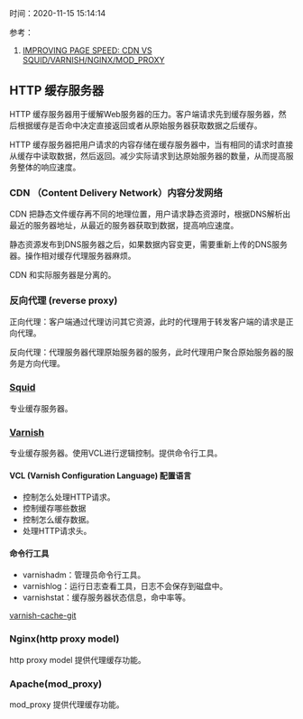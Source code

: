 时间：2020-11-15 15:14:14

参考：

1. [IMPROVING PAGE SPEED: CDN VS SQUID/VARNISH/NGINX/MOD_PROXY](https://blog.matthewskelton.net/2011/12/02/improving-page-speed-cdn-vs-squid-varnish-nginx/)

## HTTP 缓存服务器

HTTP 缓存服务器用于缓解Web服务器的压力。客户端请求先到缓存服务器，然后根据缓存是否命中决定直接返回或者从原始服务器获取数据之后缓存。

HTTP 缓存服务器把用户请求的内容存储在缓存服务器中，当有相同的请求时直接从缓存中读取数据，然后返回。减少实际请求到达原始服务器的数量，从而提高服务整体的响应速度。

### CDN （Content Delivery Network）内容分发网络

CDN 把静态文件缓存再不同的地理位置，用户请求静态资源时，根据DNS解析出最近的服务器地址，从最近的服务器获取到数据，提高响应速度。

静态资源发布到DNS服务器之后，如果数据内容变更，需要重新上传的DNS服务器。操作相对缓存代理服务器麻烦。

CDN 和实际服务器是分离的。

### 反向代理 (reverse proxy)

正向代理：客户端通过代理访问其它资源，此时的代理用于转发客户端的请求是正向代理。

反向代理：代理服务器代理原始服务器的服务，此时代理用户聚合原始服务器的服务是方向代理。

### [Squid](http://www.squid-cache.org/)

专业缓存服务器。

### [Varnish](https://varnish-cache.org/)

专业缓存服务器。使用VCL进行逻辑控制。提供命令行工具。

#### VCL (Varnish Configuration Language) 配置语言

* 控制怎么处理HTTP请求。
* 控制缓存哪些数据
* 控制怎么缓存数据。
* 处理HTTP请求头。

#### 命令行工具

* varnishadm：管理员命令行工具。
* varnishlog：运行日志查看工具，日志不会保存到磁盘中。
* varnishstat：缓存服务器状态信息，命中率等。

[varnish-cache-git](https://github.com/varnishcache/varnish-cache)

### Nginx(http proxy model)

http proxy model 提供代理缓存功能。

### Apache(mod_proxy)

mod_proxy 提供代理缓存功能。

